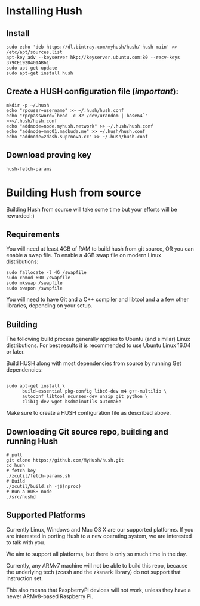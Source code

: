 # Installing Hush

## Install

    sudo echo 'deb https://dl.bintray.com/myhush/hush/ hush main' >> /etc/apt/sources.list
    apt-key adv --keyserver hkp://keyserver.ubuntu.com:80 --recv-keys 379CE192D401AB61
    sudo apt-get update
    sudo apt-get install hush

## Create a HUSH configuration file (*important*):

```
mkdir -p ~/.hush
echo "rpcuser=username" >> ~/.hush/hush.conf
echo "rpcpassword=`head -c 32 /dev/urandom | base64`" >>~/.hush/hush.conf
echo "addnode=node.myhush.network" >> ~/.hush/hush.conf
echo "addnode=mmc01.madbuda.me" >> ~/.hush/hush.conf
echo "addnode=zdash.suprnova.cc" >> ~/.hush/hush.conf
```

## Download proving key

```
hush-fetch-params
```

# Building Hush from source

Building Hush from source will take some time but your efforts will be rewarded :)

## Requirements

You will need at least 4GB of RAM to build hush from git source, OR
you can enable a swap file. To enable a 4GB swap file on modern Linux
distributions:

    sudo fallocate -l 4G /swapfile
    sudo chmod 600 /swapfile
    sudo mkswap /swapfile
    sudo swapon /swapfile

You will need to have Git and a C++ compiler and libtool and a
a few other libraries, depending on your setup.

## Building

The following build process generally applies to Ubuntu (and similar) Linux
distributions. For best results it is recommended to use Ubuntu Linux 16.04
or later.

Build HUSH along with most dependencies from source by running
Get dependencies:
```{r, engine='bash'}

sudo apt-get install \
      build-essential pkg-config libc6-dev m4 g++-multilib \
      autoconf libtool ncurses-dev unzip git python \
      zlib1g-dev wget bsdmainutils automake
```

Make sure to create a HUSH configuration file as described above.

## Downloading Git source repo, building and running Hush

```{r, engine='bash'}
# pull
git clone https://github.com/MyHush/hush.git
cd hush
# fetch key
./zcutil/fetch-params.sh
# Build
./zcutil/build.sh -j$(nproc)
# Run a HUSH node
./src/hushd
```

## Supported Platforms

Currently Linux,  Windows and Mac OS X are our supported platforms. If you
are interested in porting Hush to a new operating system, we are interested
to talk with you.

We aim to support all platforms, but there is only so much time in the day.

Currently, any ARMv7 machine will not be able to build this repo, because the
underlying tech (zcash and the zksnark library) do not support that instruction
set.

This also means that RaspberryPi devices will not work, unless they have a
newer ARMv8-based Raspberry Pi.

